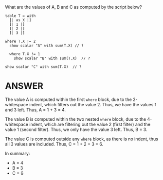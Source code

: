 What are the values of A, B and C as computed by the script below?

```envision
table T = with
  [| as X |]
  [| 1 |]
  [| 2 |]
  [| 3 |]

where T.X != 2
  show scalar "A" with sum(T.X) // ?

  where T.X != 1
    show scalar "B" with sum(T.X)  // ?

show scalar "C" with sum(T.X)  // ?
```

# ANSWER

The value A is computed within the first `where` block, due to the 2-whitespace indent, which filters out the value 2. Thus, we have the values 1 and 3 left. Thus, A = 1 + 3 = 4.

The value B is computed within the two nested `where` block, due to the 4-whitespace indent, which are filtering out the value 2 (first filter) and the value 1 (second filter). Thus, we only have the value 3 left. Thus, B = 3.

The value C is computed outside any `where` block, as there is no indent, thus all 3 values are included. Thus, C = 1 + 2 + 3 = 6.

In summary:

* A = 4
* B = 3
* C = 6
